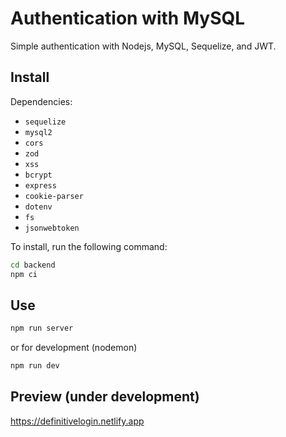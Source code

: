 # Authentication with MySQL

Simple authentication with Nodejs, MySQL, Sequelize, and JWT.

## Install

Dependencies:

- `sequelize`
- `mysql2`
- `cors`
- `zod`
- `xss`
- `bcrypt`
- `express`
- `cookie-parser`
- `dotenv`
- `fs`
- `jsonwebtoken`

To install, run the following command:

```bash
cd backend
npm ci
```

## Use

```bash
npm run server
```

or for development (nodemon)

```bash
npm run dev
```

## Preview (under development)

https://definitivelogin.netlify.app
